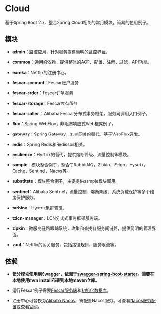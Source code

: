 # Cloud

基于Spring Boot 2.x，整合Spring Cloud相关的常用模块，简易的使用例子。

## 模块

* **admin**：监控应用，针对服务提供简明的监控界面。

* **common**：通用的依赖，提供整体的AOP、配置、注解、过滤、API功能。
* **eureka**：Netflix的注册中心。
* **fescar-account**：Fescar账户服务
* **fescar-order**：Fescar订单服务
* **fescar-storage**：Fescar库存服务
* **fescar-caller**： Alibaba Fescar分布式事务框架，服务间调用入口例子。
* **flux**：Spring WebFlux，非阻塞响应式Web框架例子。
* **gateway**：Spring Gateway，zuul网关的替代，基于WebFlux开发。
* **redis**：Spring Redis和Redisson相关。
* **resilience**：Hystrix的替代，提供熔断降级、流量控制等模块。
* **sample**：模块整合例子，整合了RabbitMQ，Zipkin，Feign，Hystrix，Cache，Sentinel，Nacos等。
* **substitute**：模块整合例子，主要提供sample模块调用。
* **sentinel**：Alibaba Sentinel，流量控制、熔断降级、系统负载保护等多个维度保护服务。
* **turbine**：Hystrix集群管理。
* **txlcn-manager**：LCN分式式事务框架服务端。
* **zipkin**：微服务链路跟踪系统，收集和查找各服务间链路，提供简明的管理界面。
* **zuul**：Netflix的网关服务，包括路径规则、服务限流等。

## 依赖

* **部分模块使用到Swagger，依赖于[swagger-spring-boot-starter](https://github.com/Lance8799/swagger-spring-boot-starter)。需要在本地使用mvn install布署到本地maven仓库。**

* 运行Fescar例子需要[Fescar服务端](https://github.com/Lance8799/cloud/blob/2.0/FescarServer.md)和[初始化数据库](https://github.com/Lance8799/cloud/blob/2.0/fescar-caller/src/main/resources/fescar.sql)。

* 注册中心可替换为[Alibaba Nacos](https://github.com/alibaba/Nacos)，需配置Nacos服务。可查看[Nacos服务配置](https://github.com/Lance8799/cloud/blob/2.0/NacosServer.md)或查看[官网](https://nacos.io/zh-cn/)。

